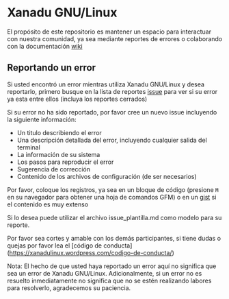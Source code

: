 # Xanadu GNU/Linux

El propósito de este repositorio es mantener un espacio para interactuar con nuestra comunidad, ya sea mediante reportes de errores o colaborando con la documentación [wiki](https://github.com/xanadu-linux/xanadu-linux/wiki)


Reportando un error
-------------------

Si usted encontró un error mientras utiliza Xanadu GNU/Linux y desea reportarlo, primero busque en la lista de reportes [issue](https://github.com/xanadu-linux/xanadu-tracker/issues) para ver si su error ya esta entre ellos (incluya los reportes cerrados)

Si su error no ha sido reportado, por favor cree un nuevo issue incluyendo la siguiente información:

- Un titulo describiendo el error
- Una descripción detallada del error, incluyendo cualquier salida del terminal
- La información de su sistema
- Los pasos para reproducir el error
- Sugerencia de corrección
- Contenido de los archivos de configuración (de ser necesarios)

Por favor, coloque los registros, ya sea en un bloque de código (presione `M` en su navegador para obtener una hoja de comandos GFM) o en un [gist](https://gist.github.com) si el contenido es muy extenso 




Si lo desea puede utilizar el archivo issue_plantilla.md como modelo para su reporte.

Por favor sea cortes y amable con los demás participantes, si tiene dudas o quejas por favor lea el [código de conducta] (https://xanadulinux.wordpress.com/codigo-de-conducta/)

Nota: El hecho de que usted haya reportado un error aquí no significa que sea un error de Xanadu GNU/Linux. Adicionalmente, si un error no es resuelto inmediatamente no significa que no se estén realizando labores para resolverlo, agradecemos su paciencia.
